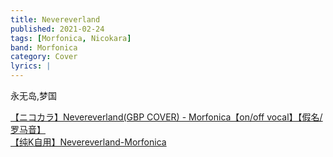 ```yaml
---
title: Nevereverland
published: 2021-02-24
tags: [Morfonica, Nicokara]
band: Morfonica
category: Cover
lyrics: |
---
```

永无岛,梦国

<summary>
    <a href="https://www.bilibili.com/video/BV12W8Pz7EGW/">
        【ニコカラ】Nevereverland(GBP COVER) - Morfonica【on/off vocal】【假名/罗马音】
    </a>
</summary>
<summary>
    <a href="https://www.bilibili.com/video/BV1qB7WzxEL5/">
        【纯K自用】Nevereverland-Morfonica
    </a>
</summary>
